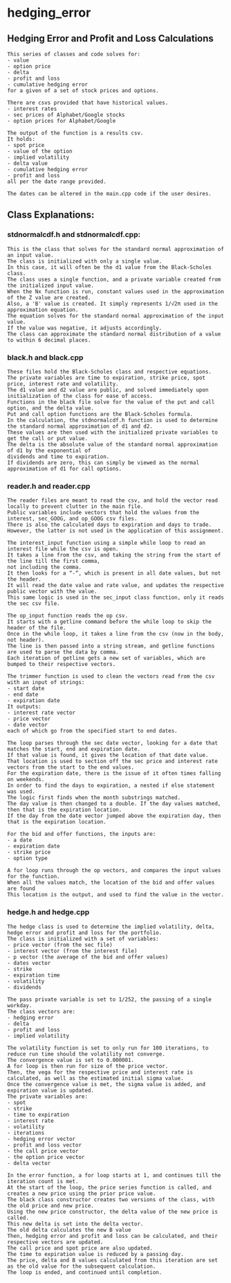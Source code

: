# hedging_error
## Hedging Error and Profit and Loss Calculations
    This series of classes and code solves for:
    - value
    - option price
    - delta
    - profit and loss
    - cumulative hedging error
    for a given of a set of stock prices and options.

    There are csvs provided that have historical values.
    - interest rates
    - sec prices of Alphabet/Google stocks
    - option prices for Alphabet/Google

    The output of the function is a results csv.
    It holds:
    - spot price
    - value of the option
    - implied volatility
    - delta value
    - cumulative hedging error
    - profit and loss
    all per the date range provided.

    The dates can be altered in the main.cpp code if the user desires.

## Class Explanations:
### stdnormalcdf.h and stdnormalcdf.cpp:
    This is the class that solves for the standard normal approximation of an input value.
    The class is initialized with only a single value.
    In this case, it will often be the d1 value from the Black-Scholes class.
    The class uses a single function, and a private variable created from the initialized input value.
    When the Nx function is run, constant values used in the approximation of the Z value are created.
    Also, a 'B' value is created. It simply represents 1/√2π used in the approximation equation.
    The equation solves for the standard normal approximation of the input value.
    If the value was negative, it adjusts accordingly.
    The class can approximate the standard normal distribution of a value to within 6 decimal places.

### black.h and black.cpp
    These files hold the Black-Scholes class and respective equations.
    The private variables are time to expiration, strike price, spot price, interest rate and volatility.
    The d1 value and d2 value are public, and solved immediately upon initialization of the class for ease of access.
    Functions in the black file solve for the value of the put and call option, and the delta value.
    Put and call option functions are the Black-Scholes formula.
    In the calculation, the stdnormalcdf.h function is used to determine the standard normal approximation of d1 and d2.
    These values are then used with the initialized private variables to get the call or put value.
    The delta is the absolute value of the standard normal approximation of d1 by the exponential of
    dividends and time to expiration.
    If dividends are zero, this can simply be viewed as the normal approximation of d1 for call options.

### reader.h and reader.cpp
    The reader files are meant to read the csv, and hold the vector read locally to prevent clutter in the main file.
    Public variables include vectors that hold the values from the interest, sec_GOOG, and op_GOOG csv files.
    There is also the calculated days to expiration and days to trade.
    However, the latter is not used in the application of this assignment.

    The interest_input function using a simple while loop to read an interest file while the csv is open.
    It takes a line from the csv, and taking the string from the start of the line till the first comma,
    not including the comma.
    It then looks for a “-“, which is present in all date values, but not the header.
    It will read the date value and rate value, and updates the respective public vector with the value.
    This same logic is used in the sec_input class function, only it reads the sec csv file.

    The op_input function reads the op csv.
    It starts with a getline command before the while loop to skip the header of the file.
    Once in the while loop, it takes a line from the csv (now in the body, not header).
    The line is then passed into a string stream, and getline functions are used to parse the data by comma.
    Each iteration of getline gets a new set of variables, which are bumped to their respective vectors.

    The trimmer function is used to clean the vectors read from the csv with an input of strings:
    - start date
    - end date
    - expiration date
    It outputs:
    - interest rate vector
    - price vector
    - date vector
    each of which go from the specified start to end dates.

    The loop parses through the sec date vector, looking for a date that matches the start, end and expiration date.
    If that value is found, it gives the location of that date value.
    That location is used to section off the sec price and interest rate vectors from the start to the end values.
    For the expiration date, there is the issue of it often times falling on weekends.
    In order to find the days to expiration, a nested if else statement was used.
    The logic first finds when the month substrings matched.
    The day value is then changed to a double. If the day values matched, then that is the expiration location.
    If the day from the date vector jumped above the expiration day, then that is the expiration location.

    For the bid and offer functions, the inputs are:
    - a date
    - expiration date
    - strike price
    - option type

    A for loop runs through the op vectors, and compares the input values for the function.
    When all the values match, the location of the bid and offer values are found
    This location is the output, and used to find the value in the vector.

### hedge.h and hedge.cpp
    The hedge class is used to determine the implied volatility, delta, hedge error and profit and loss for the portfolio.
    The class is initialized with a set of variables:
    - price vector (from the sec file)
    - interest vector (from the interest file)
    - p vector (the average of the bid and offer values)
    - dates vector
    - strike
    - expiration time
    - volatility
    - dividends

    The pass private variable is set to 1/252, the passing of a single workday.
    The class vectors are:
    - hedging error
    - delta
    - profit and loss
    - implied volatility

    The volatility function is set to only run for 100 iterations, to reduce run time should the volatility not converge.
    The convergence value is set to 0.000001.
    A for loop is then run for size of the price vector.
    Then, the vega for the respective price and interest rate is calculated, as well as the estimated initial sigma value.
    Once the convergence value is met, the sigma value is added, and expiration value is updated.
    The private variables are:
    - spot
    - strike
    - time to expiration
    - interest rate
    - volatility
    - iterations
    - hedging error vector
    - profit and loss vector
    - the call price vector
    - the option price vector
    - delta vector

    In the error function, a for loop starts at 1, and continues till the iteration count is met.
    At the start of the loop, the price series function is called, and creates a new price using the prior price value.
    The black class constructor creates two versions of the class, with the old price and new price.
    Using the new price constructor, the delta value of the new price is called.
    This new delta is set into the delta vector.
    The old delta calculates the new B value
    Then, hedging error and profit and loss can be calculated, and their respective vectors are updated.
    The call price and spot price are also updated.
    The time to expiration value is reduced by a passing day.
    The price, delta and B values calculated from this iteration are set as the old value for the subsequent calculation.
    The loop is ended, and continued until completion.

